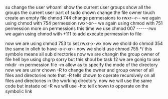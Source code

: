 su change the user
whoami show the current user
groups show all the groups the current user part of
sudo chown change the file owner
touch create an empty file
chmod 744 change permessions to rwxr--r--
we again using chmod with 754 permession rwxr-xr--
we again using chmod with 751 permession
more on permessions this time we use chmod 007 ------rwx
we again using chmod with +111 to add execute permession to file

now we are using chmod 753 to set rwxr-x-wx
now we shold do chmod 354 the same in olleh to have -x-r-xr--
now we shold use chmod 755 */ this symbole means all sub directories
now we are changin the group owner of file hell bye using chgrp
sorry but this shoul be task 12 we are gonig to use mkdir -m permession file -m allow as to specify the mode of the directory
now we are usinr chown -R to change the owner and group owner of all files and directories note that -R tells chown to operate recursively on all files and directories in the working directory.
now we will use the same code but instade od -R we will use -hto tell chown to opperate on the symbolic link

